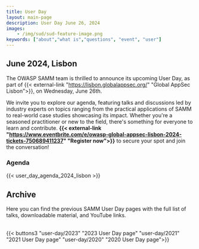 ```yaml
---
title: User Day
layout: main-page
description: User Day June 26, 2024
images:
    - /img/sud/sud-feature-image.png
keywords: ["about","what is","questions", "event", "user"]
---
```


## June 2024, Lisbon

The OWASP SAMM team is thrilled to announce its upcoming User Day, as part of {{< external-link "https://lisbon.globalappsec.org/" "Global AppSec Lisbon">}}, on Wednesday, June 26th.

We invite you to explore our agenda, featuring talks and discussions led by industry experts on topics ranging from the practical applications of SAMM to real-world case studies showcasing its impact. Whether you're a seasoned practitioner or new to the field, there's something for everyone to learn and contribute. <b>{{< external-link "https://www.eventbrite.com/e/owasp-global-appsec-lisbon-2024-tickets-750689411237" "Register now">}}</b> to secure your spot and join the conversation!


### Agenda

{{< user_day_agenda_2024_lisbon >}}

## Archive

Here you can find the previous SAMM User Day pages with the full list of talks, downloadable material, and YouTube links.
<br/><br/>

{{< buttons3 "user-day/2023" "2023 User Day page" "user-day/2021" "2021 User Day page" "user-day/2020" "2020 User Day page">}}
